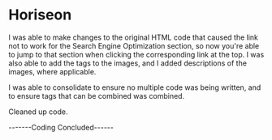 # Horiseon

I was able to make changes to the original HTML code that caused the link not to work for the Search Engine Optimization section, so now you're able to jump to that section when clicking the corresponding link at the top.
I was also able to add the <alt> tags to the images, and I added descriptions of the images, where applicable.

I was able to consolidate <tags> to ensure no multiple code was being written, and to ensure tags that can be combined was combined.

Cleaned up code.



-------Coding Concluded------